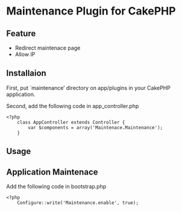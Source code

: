 # Maintenance Plugin for CakePHP #

## Feature ##

* Redirect maintenace page
* Allow IP

## Installaion ##

First, put `maintenance’ directory on app/plugins in your CakePHP application.

Second, add the following code in app_controller.php

    <?php
        class AppController extends Controller {
            var $components = array('Maintenace.Maintenance');
        }

## Usage ##

## Application Maintenace ##

Add the following code in bootstrap.php

    <?php
        Configure::write('Maintenance.enable', true);
